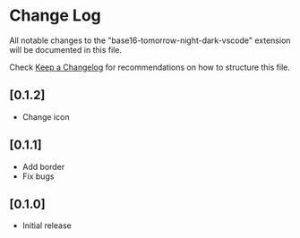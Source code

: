 # Change Log

All notable changes to the "base16-tomorrow-night-dark-vscode" extension will be documented in this file.

Check [Keep a Changelog](http://keepachangelog.com/) for recommendations on how to structure this file.

## [0.1.2]

- Change icon

## [0.1.1]

- Add border
- Fix bugs

## [0.1.0]

- Initial release

